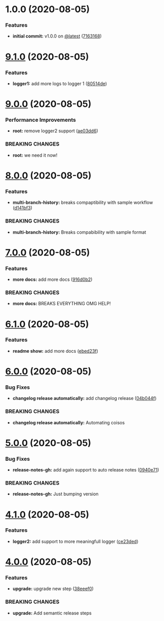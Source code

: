 # 1.0.0 (2020-08-05)


### Features

* **initial commit:** v1.0.0 on [@latest](https://github.com/latest) ([7163168](https://github.com/devsoutinho/random-names-new/commit/716316827c4d64de9c219621089cac21637677a0))

# [9.1.0](https://github.com/devsoutinho/random-names/compare/v9.0.0...v9.1.0) (2020-08-05)


### Features

* **logger1:** add more logs to logger 1 ([80514de](https://github.com/devsoutinho/random-names/commit/80514de3273739da50292f39e9246a354e59b9fd))

# [9.0.0](https://github.com/devsoutinho/random-names/compare/v8.0.0...v9.0.0) (2020-08-05)


### Performance Improvements

* **root:** remove logger2 support ([ae03dd6](https://github.com/devsoutinho/random-names/commit/ae03dd6dabcd9371c7143b67d244e9616caaea2e))


### BREAKING CHANGES

* **root:** we need it now!

# [8.0.0](https://github.com/devsoutinho/random-names/compare/v7.0.0...v8.0.0) (2020-08-05)


### Features

* **multi-branch-history:** breaks compaptibility with sample workflow ([d141bf3](https://github.com/devsoutinho/random-names/commit/d141bf319734a094711cdc86f622f491c77c4ad7))


### BREAKING CHANGES

* **multi-branch-history:** Breaks compabibility with sample format

# [7.0.0](https://github.com/devsoutinho/random-names/compare/v6.1.0...v7.0.0) (2020-08-05)


### Features

* **more docs:** add more docs ([916d0b2](https://github.com/devsoutinho/random-names/commit/916d0b25ea26fb2efe1cd065bc4a120ca585c913))


### BREAKING CHANGES

* **more docs:** BREAKS EVERYTHING OMG HELP!

# [6.1.0](https://github.com/devsoutinho/random-names/compare/v6.0.0...v6.1.0) (2020-08-05)


### Features

* **readme show:** add more docs ([ebed23f](https://github.com/devsoutinho/random-names/commit/ebed23f53c35c01a0878f77c9084ef2312e1c4ce))

# [6.0.0](https://github.com/devsoutinho/random-names/compare/v5.0.0...v6.0.0) (2020-08-05)


### Bug Fixes

* **changelog release automatically:** add changelog release ([04b044f](https://github.com/devsoutinho/random-names/commit/04b044f3cbf191d1c2c8cd92717ace6c491e03b1))


### BREAKING CHANGES

* **changelog release automatically:** Automating coisos

# [5.0.0](https://github.com/devsoutinho/random-names/compare/v4.1.0...v5.0.0) (2020-08-05)


### Bug Fixes

* **release-notes-gh:** add again support to auto release notes ([0940e71](https://github.com/devsoutinho/random-names/commit/0940e719fab0077b4383022258ee68815b0ad137))


### BREAKING CHANGES

* **release-notes-gh:** Just bumping version

# [4.1.0](https://github.com/devsoutinho/random-names/compare/v4.0.0...v4.1.0) (2020-08-05)


### Features

* **logger2:** add support to more meaningfull logger ([ce23ded](https://github.com/devsoutinho/random-names/commit/ce23dedf0408c8e94ef791dbebfa7fd84bea5304))

# [4.0.0](https://github.com/devsoutinho/random-names/compare/v3.0.0...v4.0.0) (2020-08-05)


### Features

* **upgrade:** upgrade new step ([38eeef0](https://github.com/devsoutinho/random-names/commit/38eeef042007b527237b5dc97b5ce23bfc35b28e))


### BREAKING CHANGES

* **upgrade:** Add semantic release steps
